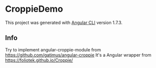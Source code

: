 # CroppieDemo

This project was generated with [Angular CLI](https://github.com/angular/angular-cli) version 1.7.3.

## Info

Try to implement angular-croppie-module from https://github.com/gatimus/angular-croppie
It's a Angular wrapper from https://foliotek.github.io/Croppie/

